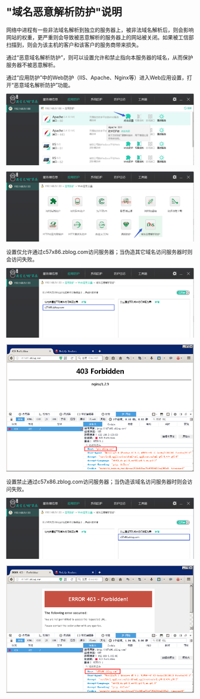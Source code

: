 # "域名恶意解析防护"说明

网络中进程有一些非法域名解析到独立的服务器上，被非法域名解析后，则会影响网站的权重，更严重则会导致被恶意解析的服务器上的网站被关闭。如果被工信部扫描到，则会为该主机的客户和该客户的服务商带来损失。

通过“恶意域名解析防护”，则可以设置允许和禁止指向本服务器的域名，从而保护服务器不被恶意解析。

通过“应用防护”中的Web防护（IIS、Apache、Nginx等）进入Web应用设置，打开“恶意域名解析防护”功能。

![](../.gitbook/assets/f0701.png)

![](../.gitbook/assets/f3001.png)

设置仅允许通过c57x86.zblog.com访问服务器；当伪造其它域名访问服务器时则会访问失败。

![](../.gitbook/assets/f3002.png)

![](../.gitbook/assets/f3003.png)

设置禁止通过c57x86.zblog.com访问服务器；当伪造该域名访问服务器时则会访问失败。

![](../.gitbook/assets/f3004.png)

![](../.gitbook/assets/f3005.png)


